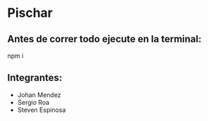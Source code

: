 
# Pischar

## Antes de correr todo ejecute en la terminal:
npm i

## Integrantes:

 * Johan Mendez
 * Sergio Roa
 * Steven Espinosa
 

